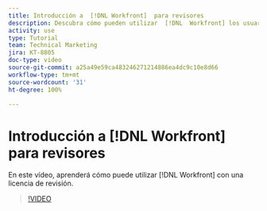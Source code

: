 ```yaml
---
title: Introducción a  [!DNL Workfront]  para revisores
description: Descubra cómo pueden utilizar  [!DNL  Workfront] los usuarios con una licencia de revisión.
activity: use
type: Tutorial
team: Technical Marketing
jira: KT-8805
doc-type: video
source-git-commit: a25a49e59ca483246271214886ea4dc9c10e8d66
workflow-type: tm+mt
source-wordcount: '31'
ht-degree: 100%

---
```


# Introducción a [!DNL Workfront] para revisores

En este vídeo, aprenderá cómo puede utilizar [!DNL  Workfront] con una licencia de revisión.

>[!VIDEO](https://video.tv.adobe.com/v/335106/?quality=12&learn=on)
